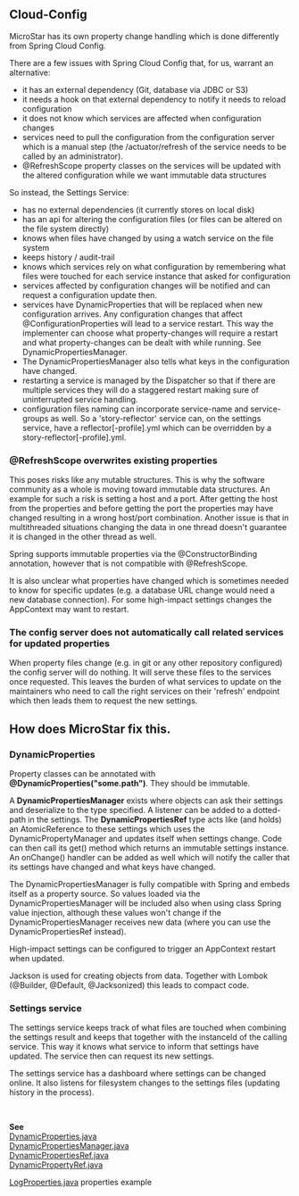 ## Cloud-Config

MicroStar has its own property change handling which is done differently from Spring Cloud Config.

There are a few issues with Spring Cloud Config that, for us, warrant an alternative:

- it has an external dependency (Git, database via JDBC or S3)
- it needs a hook on that external dependency to notify it needs to reload configuration
- it does not know which services are affected when configuration changes
- services need to pull the configuration from the configuration server which
  is a manual step (the /actuator/refresh of the service needs to be called
  by an administrator).
- @RefreshScope property classes on the services will be updated with the
  altered configuration while we want immutable data structures
  <br/>

So instead, the Settings Service:

- has no external dependencies (it currently stores on local disk)
- has an api for altering the configuration files (or files can be altered
  on the file system directly)
- knows when files have changed by using a watch service on the file system
- keeps history / audit-trail
- knows which services rely on what configuration by remembering what files
  were touched for each service instance that asked for configuration
- services affected by configuration changes will be notified and can
  request a configuration update then.
- services have DynamicProperties that will be replaced when new configuration
  arrives. Any configuration changes that affect @ConfigurationProperties
  will lead to a service restart. This way the implementer can choose what
  property-changes will require a restart and what property-changes can be
  dealt with while running. See DynamicPropertiesManager.
- The DynamicPropertiesManager also tells what keys in the configuration
  have changed.
- restarting a service is managed by the Dispatcher so that if there are
  multiple services they will do a staggered restart making sure of
  uninterrupted service handling.
- configuration files naming can incorporate service-name and service-groups
  as well. So a 'story-reflector' service can, on the settings service, have a
  reflector\[-profile].yml which can be overridden by a story-reflector\[-profile].yml.

### @RefreshScope overwrites existing properties
This poses risks like any mutable structures. This is why the software community as a whole is
moving toward immutable data structures. An example for such a risk is setting a host and a port.
After getting the host from the properties and before getting the port the properties may have
changed resulting in a wrong host/port combination. Another issue is that in multithreaded
situations changing the data in one thread doesn't guarantee it is changed in the other thread
as well.

Spring supports immutable properties via the @ConstructorBinding annotation, however that is
not compatible with @RefreshScope.

It is also unclear what properties have changed which is sometimes needed to know for specific
updates (e.g. a database URL change would need a new database connection). For some high-impact
settings changes the AppContext may want to restart.

### The config server does not automatically call related services for updated properties
When property files change (e.g. in git or any other repository configured) the config server
will do nothing. It will serve these files to the services once requested. This leaves the burden
of what services to update on the maintainers who need to call the right services on their
'refresh' endpoint which then leads them to request the new settings.

## How does MicroStar fix this.

### DynamicProperties
Property classes can be annotated with **@DynamicProperties("some.path")**. They should be
immutable.

A **DynamicPropertiesManager** exists where objects can ask their settings and deserialize to the type
specified. A listener can be added to a dotted-path in the settings. The **DynamicPropertiesRef**
type acts like (and holds) an AtomicReference to these settings which uses the DynamicPropertyManager and
updates itself when settings change. Code can then call its get() method which returns an immutable
settings instance. An onChange() handler can be added as well which will notify the caller that
its settings have changed and what keys have changed.

The DynamicPropertiesManager is fully compatible with Spring and embeds itself as a property
source. So values loaded via the DynamicPropertiesManager will be included also when using
class Spring value injection, although these values won't change if the DynamicPropertiesManager
receives new data (where you can use the DynamicPropertiesRef instead).

High-impact settings can be configured to trigger an AppContext restart when updated.

Jackson is used for creating objects from data. Together with Lombok (@Builder, @Default,
@Jacksonized) this leads to compact code.

### Settings service
The settings service keeps track of what files are touched when combining the settings result
and keeps that together with the instanceId of the calling service. This way it knows what
service to inform that settings have updated. The service then can request its new settings.

The settings service has a dashboard where settings can be changed online. It also listens
for filesystem changes to the settings files (updating history in the process).

<br/>

**See** <br/>
[DynamicProperties.java](/microstar-spring/microstar-spring-common/src/main/java/net/microstar/spring/settings/DynamicProperties.java) <br/>
[DynamicPropertiesManager.java](/microstar-spring/microstar-spring-common/src/main/java/net/microstar/spring/settings/DynamicPropertiesManager.java) <br/>
[DynamicPropertiesRef.java](/microstar-spring/microstar-spring-common/src/main/java/net/microstar/spring/settings/DynamicPropertiesRef.java) <br/>
[DynamicPropertyRef.java](/microstar-spring/microstar-spring-common/src/main/java/net/microstar/spring/settings/DynamicPropertyRef.java) <br/>

[LogProperties.java](/microstar-spring/microstar-spring-common/src/main/java/net/microstar/spring/logging/LoggingProperties.java) properties example
